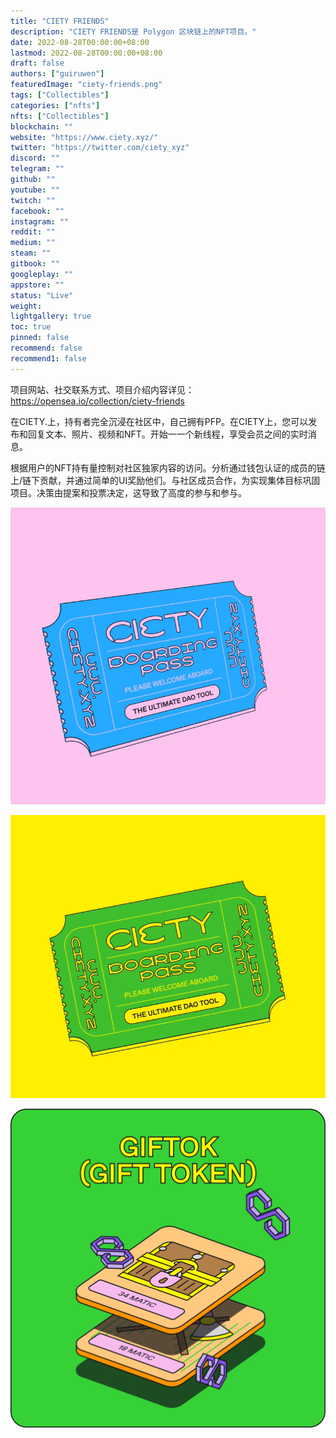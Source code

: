 ```yaml
---
title: "CIETY FRIENDS"
description: "CIETY FRIENDS是 Polygon 区块链上的NFT项目。"
date: 2022-08-28T00:00:00+08:00
lastmod: 2022-08-28T00:00:00+08:00
draft: false
authors: ["guiruwen"]
featuredImage: "ciety-friends.png"
tags: ["Collectibles"]
categories: ["nfts"]
nfts: ["Collectibles"]
blockchain: ""
website: "https://www.ciety.xyz/"
twitter: "https://twitter.com/ciety_xyz"
discord: ""
telegram: ""
github: ""
youtube: ""
twitch: ""
facebook: ""
instagram: ""
reddit: ""
medium: ""
steam: ""
gitbook: ""
googleplay: ""
appstore: ""
status: "Live"
weight: 
lightgallery: true
toc: true
pinned: false
recommend: false
recommend1: false
---
```

项目网站、社交联系方式、项目介绍内容详见：https://opensea.io/collection/ciety-friends

在CIETY.上，持有者完全沉浸在社区中，自己拥有PFP。在CIETY上，您可以发布和回复文本、照片、视频和NFT。开始一一个新线程，享受会员之间的实时消息。

根据用户的NFT持有量控制对社区独家内容的访问。分析通过钱包认证的成员的链上/链下贡献，并通过简单的UI奖励他们。与社区成员合作，为实现集体目标巩固项目。决策由提案和投票决定，这导致了高度的参与和参与。

![nft](01.png)

![nft](02.png)

![nft](03.png)

